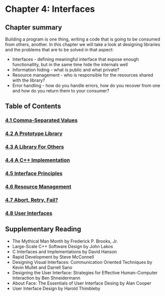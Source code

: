 # Chapter 4: Interfaces

## Chapter summary
Building a program is one thing, writing a code that is going to be consumed from others, another.
In this chapter we will take a look at designing libraries and the problems that are to be solved in that aspect:
- Interfaces - defining meaningful interface that expose enough functionallity, but in the same time hide the internals well
- Information hiding - what is public and what private?
- Resource management - who is responsible for the resources shared with the library?
- Error handling - how do you handle errors, how do you recover from one and how do you return them to your consumer?

## Table of Contents
### [4.1 Comma-Separated Values](4.1-comma-separated-values)
### [4.2 A Prototype Library](4.2-a-prototype-library)
### [4.3 A Library For Others](4.3-a-library-for-others)
### [4.4 A C++ Implementation](4.4-a-c++-implementation)
### [4.5 Interface Principles](4.5-interface-principles)
### [4.6 Resource Management](4.6-resource-management)
### [4.7 Abort, Retry, Fail?](4.7-abort-retry-fail)
### [4.8 User Interfaces](4.8-user-interfaces)

## Supplementary Reading
- The Mythical Man Month by Frederick P. Brooks, Jr.
- Large-Scale C++ Software Design by John Lakos
- C Interfaces and Implementations by David Hanson
- Rapid Development by Steve McConnell
- Designing Visual Interfaces: Communication Oriented Techniques by Kevin Mullet and Darrell Sano
- Designing the User Interface: Strategies for Effective Human-Computer Interaction by Ben Shneidermann
- About Face: The Essentials of User Interface Desing by Alan Cooper
- User Interface Design by Harold Thimbleby